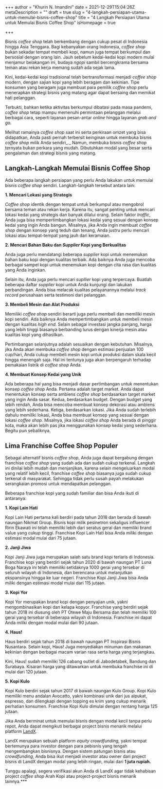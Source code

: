 +++
author = "Khurin N. Imandini"
date = 2021-12-29T15:04:26Z
metaDescription = ""
draft = true
slug = "4-langkah-persiapan-utama-untuk-memulai-bisnis-coffee-shop"
title = "4 Langkah Persiapan Utama untuk Memulai Bisnis Coffee Shop"
isHomepage = true

+++


Bisnis _coffee shop_ telah berkembang dengan cukup pesat di Indonesia hingga Asia Tenggara. Bagi kebanyakan orang Indonesia, _coffee shop_ bukan sekadar tempat membeli kopi, namun juga tempat berkumpul dan bersosial dengan orang lain. Jauh sebelum kedai-kedai kopi modern mulai menjamur belakangan ini, budaya _ngopi_ sambil bercengkrama bersama teman atau rekan kerja memang sudah ada sejak lama.

Kini, kedai-kedai kopi tradisional telah bertransformasi menjadi _coffee shop_ modern, dengan sajian kopi yang lebih beragam dan kekinian. Tipe konsumen yang beragam juga membuat para pemilik _coffee shop_ perlu menerapkan strategi bisnis yang matang agar dapat bersaing dan memikat hati pelanggan.

Terbukti, bahkan ketika aktivitas berkumpul dibatasi pada masa pandemi, _coffee shop_ tetap mampu memenuhi permintaan pelanggan melalui berbagai cara, seperti layanan pesan-antar _online_ hingga layanan _grab and go._

Melihat ramainya _coffee shop_ saat ini serta perkiraan omzet yang bisa didapatkan, Anda pasti pernah terbersit keinginan untuk membuka bisnis _coffee shop_ milik Anda sendiri_._ Namun, membuka bisnis _coffee shop_ ternyata bukan perkara yang mudah. Dibutuhkan modal yang besar serta pengalaman dan strategi bisnis yang matang.

## Langkah-Langkah Memulai Bisnis Coffee Shop

Ada beberapa langkah persiapan yang perlu Anda lakukan untuk memulai bisnis _coffee shop_ sendiri. Langkah-langkah tersebut antara lain:

**1. ****Mencari Lokasi yang Strategis******

_Coffee shop_ identik dengan tempat untuk berkumpul atau mengobrol bersama teman atau rekan kerja. Karena itu, sangat penting untuk mencari lokasi kedai yang strategis dan banyak dilalui orang. Selain faktor _traffic_, Anda juga bisa mempertimbangkan lokasi kedai yang sesuai dengan konsep kedai yang ingin Anda bangun. Misalnya, jika Anda ingin membuat _coffee shop_ dengan konsep yang teduh dan tenang, Anda justru perlu mencari lokasi atau tempat-tempat yang jauh dari keramaian. 

**2.  ****Mencari Bahan Baku dan** _**Supplier**_ **Kopi yang Berkualitas******

Anda juga perlu mendatangi beberapa _supplier_ kopi untuk menemukan bahan baku kopi dengan kualitas terbaik. Ada baiknya Anda juga mencoba berbagai sampel kopi untuk menemukan kopi dengan cita rasa dan kualitas yang Anda inginkan. 

Selain itu, Anda juga perlu mencari _supllier_ kopi yang terpercaya. Buatlah beberapa daftar _supplier_ kopi untuk Anda kunjungi dan lakukan perbandingan. Anda bisa melacak kualitas pelayanannya melalui _track record_ perusahaan serta testimoni dari pelanggan.

**3. ****Membeli Mesin dan Alat Produksi******

Memiliki _coffee shop_ sendiri berarti juga perlu membeli dan memiliki mesin kopi sendiri. Ada baiknya Anda mempertimbangkan untuk membeli mesin dengan kualitas _high end._ Selain sebagai investasi jangka panjang, harga yang lebih tinggi biasanya berbanding lurus dengan kinerja mesin atau kualitas kopi yang dihasilkan.

Pertimbangan selanjutnya adalah sesuaikan dengan kebutuhan. Misalnya, jika Anda akan membuka _coffee shop_ dengan estimasi penjualan 100 cup/hari, Anda cukup membeli mesin kopi untuk produksi dalam skala kecil hingga menengah saja. Hal ini tentunya juga akan berpengaruh terhadap pemakaian listrik di _coffee shop_ Anda.

**4. ****Membuat Konsep Kedai yang Unik******

Ada beberapa hal yang bisa menjadi dasar pertimbangan untuk menentukan konsep _coffee shop_ Anda. Pertama adalah target market. Anda dapat menentukan konsep serta ambiens _coffee shop_ berdasarkan target market yang ingin Anda sasar. Kedua, berdasarkan budget. Dengan budget yang lebih rendah, Anda bisa mencoba membuat konsep dekorasi atau ambiens yang lebih sederhana. Ketiga, berdasarkan lokasi. Jika Anda sudah terlebih dahulu memiliki lokasi, Anda bisa membuat konsep yang sesuai dengan lokasi _coffee shop._ Misalnya, jika lokasi _coffee shop_ Anda berada di pinggir kota, maka akan lebih pas jika menggunakan konsep kedai yang sederhana. Begitu pun sebaliknya.

## Lima Franchise Coffee Shop Populer

Sebagai alternatif bisnis _coffee shop_, Anda juga dapat bergabung dengan franchise _coffee shop_ yang sudah ada dan sudah cukup terkenal. Langkah ini dinilai lebih mudah dan menjanjikan, karena selain mengeluarkan modal yang relatif lebih kecil, franchise _coffee shop_ biasanya juga sudah cukup terkenal di masyarakat. Sehingga tidak perlu susah payah melakukan serangkaian promosi untuk mendapatkan pelanggan.

Beberapa franchise kopi yang sudah familiar dan bisa Anda ikuti di antaranya:

**1. ****Kopi Lain Hati******

Kopi Lain Hati pertama kali berdiri pada tahun 2018 dan berada di bawah naungan Nikmat Group. Bisnis kopi milik pesinetron sekaligus influencer Ririn Ekawati ini telah memiliki lebih dari seratus gerai dan memiliki brand value yang cukup tinggi. Franchise Kopi Lain Hati bisa Anda miliki dengan estimasi modal mulai dari 75 jutaan.

**2. ****Janji Jiwa******

Kopi Janji Jiwa juga merupakan salah satu brand kopi terlaris di Indonesia. Franchise kopi yang berdiri sejak tahun 2020 di bawah naungan PT Luna Boga Naraya ini telah memiliki setidaknya 1000 gerai yang tersebar di seluruh wilayah di Indonesia, dan berencana untuk melanjutkan ekspansinya hingga ke luar negeri. Franchise Kopi Janji Jiwa bisa Anda miliki dengan estimasi modal mulai dari 115 jutaan. 

**3. ****Kopi Yor******

Kopi Yor merupakan brand kopi dengan penyajian unik, yakni mengombinasikan kopi dan kelapa kopyor. Franchise yang berdiri sejak tahun 2018 ini diusung oleh PT Otewe Maju Bersama dan telah memiliki 100 gerai yang tersebar di beberapa wilayah di Indonesia. Franchise ini dapat Anda miliki dengan modal mulai dari 90  jutaan. 

**4. ****Haus!******

Haus berdiri sejak tahun 2018  di bawah naungan PT Inspirasi Bisnis Nusantara. Selain kopi, Haus! Juga menyediakan minuman dan makanan kekinian dengan berbagai macam varian rasa serta harga yang terjangkau.

Kini, Haus! sudah memiliki 126 cabang outlet di Jabodetabek, Bandung dan Surabaya. Kisaran harga yang ditawarkan untuk membuka franchise ini di mulai dari 120 jutaan.

**5. ****Kopi Kulo******

Kopi Kulo berdiri sejak tahun 2017 di bawah naungan Kulo Group. Kopi Kulo memiliki menu andalan Avocatto, yakni kombinasi unik dari jus alpukat, espresso, dan dilengkapi dengan topping es krim yang cukup menarik perhatian konsumen. Franchise Kopi Kulo dimulai dengan rentang harga 125 jutaan.

Jika Anda berminat untuk memulai bisnis dengan modal kecil tanpa perlu repot, Anda dapat mengikuti berbagai project bisnis menarik melalui platform [LandX](https://landx.id/). 

LandX merupakan sebuah platform _equity crowdfunding,_ yakni tempat bertemunya para investor dengan para pebisnis yang tengah mengembangkan bisnisnya. Dengan sistem patungan bisnis atau _crowdfunding_, Anda bisa ikut menjadi investor atau owner dari project bisnis di LandX dengan modal yang lebih ringan, mulai dari **1 juta rupiah.**

Tunggu apalagi, segera verifikasi akun Anda di LandX agar tidak kehabisan project _coffee shop_ Arah Kopi atau project-project bisnis menarik lainnya.***

